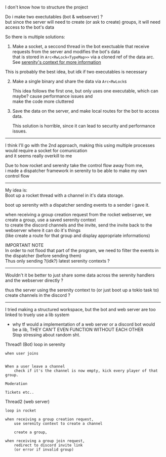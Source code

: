 I don't know how to structure the project  

Do i make two exectutables (bot & webserver) ?  
but since the server will need to create (or ask to create) groups, it will need access to the bot's data  

So there is multiple solutions:  

1. Make a socket, a seccond thread in the bot exectuable that receive requests from the server and modifies the bot's data  
  that is stored in `Arc<RwLock<TypeMap>>` via a cloned ref of the data arc. See [serenity's context for more information](https://docs.rs/serenity/latest/serenity/client/struct.Context.html)  

  This is probably the best idea, but idk if two executables is necessary  

2. Make a single binary and share the data via `Arc<RwLock`s  

   This idea follows the first one, but only uses one executable, which can maybe? cause performance issues and  
   make the code more cluttered  

3. Save the data on the server, and make local routes for the bot to access data.  

   This solution is horrible, since it can lead to security and performance issues.  

-----

I think I'll go with the 2nd approach, making this using multiple processes would require a socket for comunication  
and it seems really overkill to me  

Due to how rocket and serenity take the control flow away from me,  
i made a dispatcher framework in serenity to be able to make my own control flow  

-----

My idea is:  
   Boot up a rocket thread with a channel in it's data storage.  

   boot up serenity with a dispatcher sending events to a sender i gave it.  

   when receiving a group creation request from the rocket webserver, we create a group, use a saved serenity context  
   to create the discord channels and the invite, send the invite back to the webserver where it can do it's things  
   (like create a route for that group and display appropriate informations)  


   IMPORTANT NOTE  
   In order to not flood that part of the program, we need to filter the events in the dispatcher (before sending them)  
   Thus only sending ?(idk?) latest serenity contexts ?  

----

Wouldn't it be better to just share some data across the serenity handlers and the webserver directly ?  

thus the server using the serenity context to (or just boot up a tokio task to) create channels in the discord ?

----

I tried making a structured workspace, but the bot and web server are too linked to truely use a lib system  
+ why tf would a implementation of a web server or a discord bot would be a lib, THEY CAN'T EVEN FUNCTION WITHOUT EACH OTHER  
Stop stressing about random sht.  

Thread1 (Bot)
	loop in serenity

	when user joins
		

	When a user leave a channel
		check if it's the channel is now empty, kick every player of that group.

	Moderation

	Tickets etc..

Thread2 (web server)

	loop in rocket

	when receiving a group creation request,
		use serenity context to create a channel

		create a group,

	when receiving a group join request,
		redirect to discord invite link
		(or error if invalid group)

	
	

